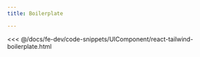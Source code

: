 ```yaml
---
title: Boilerplate

---
```


<<< @/docs/fe-dev/code-snippets/UIComponent/react-tailwind-boilerplate.html

